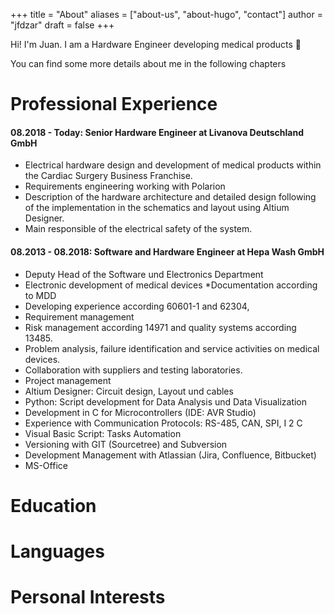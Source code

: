+++
title = "About"
aliases = ["about-us", "about-hugo", "contact"]
author = "jfdzar"
draft = false
+++


Hi! I'm Juan. I am a Hardware Engineer developing medical products :wave:

You can find some more details about me in the following chapters


# Professional Experience
#### 08.2018 - Today:  Senior Hardware Engineer at Livanova Deutschland GmbH

* Electrical hardware design and development of medical products within
the Cardiac Surgery Business Franchise.
* Requirements engineering working with Polarion
* Description of the hardware architecture and detailed design following of the
implementation in the schematics and layout using Altium Designer.
* Main responsible of the electrical safety of the system.

#### 08.2013 - 08.2018: Software and Hardware Engineer at Hepa Wash GmbH

* Deputy Head of the Software und Electronics Department
* Electronic development of medical devices
*Documentation according to MDD
* Developing experience according 60601-1 and 62304,
* Requirement management
* Risk management according 14971 and quality systems according 13485.
* Problem analysis, failure identification and service activities on medical devices.
* Collaboration with suppliers and testing laboratories.
* Project management
* Altium Designer: Circuit design, Layout und cables
* Python: Script development for Data Analysis und Data Visualization
* Development in C for Microcontrollers (IDE: AVR Studio)
* Experience with Communication Protocols: RS-485, CAN, SPI, I 2 C
* Visual Basic Script: Tasks Automation
* Versioning with GIT (Sourcetree) and Subversion
* Development Management with Atlassian (Jira, Confluence, Bitbucket)
* MS-Office

# Education

# Languages

# Personal Interests


